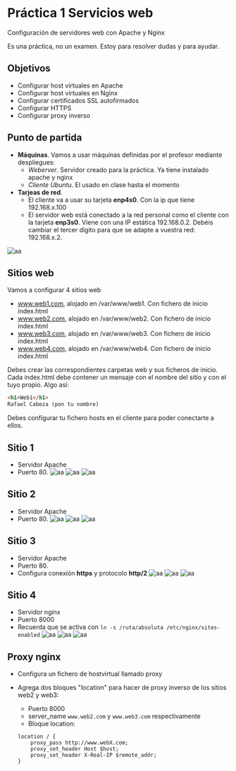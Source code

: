 # Práctica 1 Servicios web

Configuración de servidores web con Apache y Nginx

Es una práctica, no un examen. Estoy para resolver dudas y para ayudar.

## Objetivos

- Configurar host virtuales en Apache
- Configurar host virtuales en Nginx
- Configurar certificados SSL autofirmados
- Configurar HTTPS
- Configurar proxy inverso

## Punto de partida

- **Máquinas**. Vamos a usar máquinas definidas por el profesor mediante despliegues:
  - *Weberver*. Servidor creado para la práctica. Ya tiene instalado apache y nginx
  - *Cliente Ubuntu*. El usado en clase hasta el momento
- **Tarjeas de red**. 
  - El cliente va a usar su tarjeta **enp4s0**. Con la ip que tiene 192.168.x.100
  - El servidor web está conectado a la red personal como el cliente con la tarjeta **enp3s0**. Viene con una IP estática 192.168.0.2. Debéis cambiar el tercer dígito para que se adapte a vuestra red: 192.168.x.2.

![aa](./capturas/Captura44.png "")
## Sitios web

Vamos a configurar 4 sitios web

- www.web1.com, alojado en /var/www/web1. Con fichero de inicio index.html
- www.web2.com, alojado en /var/www/web2. Con fichero de inicio index.html
- www.web3.com, alojado en /var/www/web3. Con fichero de inicio index.html
- www.web4.com, alojado en /var/www/web4. Con fichero de inicio index.html

Debes crear las  correspondientes carpetas web y sus ficheros de inicio. Cada index.html debe contener un mensaje con el nombre del sitio y con el tuyo propio. Algo así:

```html
<h1>Web1</h1>
Rafael Cabeza (pon tu nombre)
```

Debes configurar tu fichero hosts en el cliente para poder conectarte a ellos.

## Sitio 1

- Servidor Apache
- Puerto 80.
![aa](./capturas/Captura45.png "")
![aa](./capturas/Captura46.png "")
![aa](./capturas/Captura47.png "")

## Sitio 2

- Servidor Apache
- Puerto 80.
![aa](./capturas/Captura48.png "")
![aa](./capturas/Captura49.png "")
![aa](./capturas/Captura50.png "")
## Sitio 3

- Servidor Apache
- Puerto 80.
- Configura conexión **https** y protocolo **http/2**
![aa](./capturas/Captura51.png "")
![aa](./capturas/Captura52.png "")
![aa](./capturas/Captura53.png "")
## Sitio 4

- Servidor nginx
- Puerto 8000
- Recuerda que se activa con `ln -s /ruta/absoluta /etc/nginx/sites-enabled`
![aa](./capturas/Captura54.png "")
![aa](./capturas/Captura55.png "")
![aa](./capturas/Captura56.png "")
## Proxy nginx

- Configura un fichero de hostvirtual llamado proxy
- Agrega dos bloques "location" para hacer de proxy inverso de los sitios web2 y web3:
  - Puerto 8000
  - server_name `www.web2.com` y `www.web3.com` respectivamente
  - Bloque location:

  ```nginx
  location / {
      proxy_pass http://www.webX.com;
      proxy_set_header Host $host;
      proxy_set_header X-Real-IP $remote_addr;
  }
  ```
